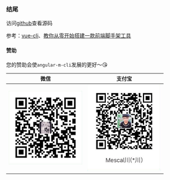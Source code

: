 ### 结尾 
访问[github](https://github.com/mescalchuan/angular-m-cli)查看源码

参考：[vue-cli](https://github.com/vuejs/vue-cli)、[教你从零开始搭建一款前端脚手架工具](https://segmentfault.com/a/1190000006190814)

#### 赞助
您的赞助会使`angular-m-cli`发展的更好～:kissing_heart:

| 微信                                                                              | 支付宝                                                                               |
| --------------------------------------------------------------------------------- | ------------------------------------------------------------------------------------ |
| <img width="200" src="./wx.jpg" alt="foo"> | <img  width="200"  src="./zfb.jpg" alt="foo"> |
